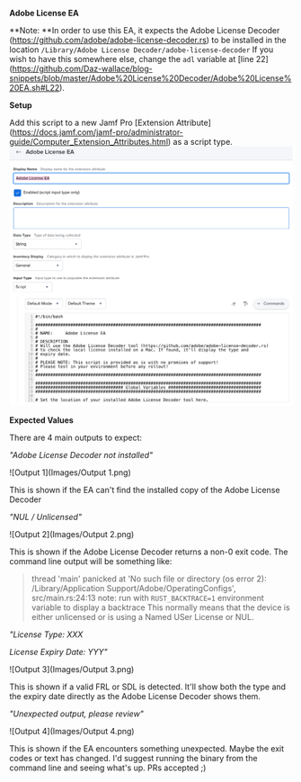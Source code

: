 **Adobe License EA**

**Note: **In order to use this EA, it expects the Adobe License Decoder (https://github.com/adobe/adobe-license-decoder.rs) to be installed in the location `/Library/Adobe License Decoder/adobe-license-decoder`
If you wish to have this somewhere else, change the `adl` variable at [line 22] (https://github.com/Daz-wallace/blog-snippets/blob/master/Adobe%20License%20Decoder/Adobe%20License%20EA.sh#L22).



**Setup**

Add this script to a new Jamf Pro [Extension Attribute] (https://docs.jamf.com/jamf-pro/administrator-guide/Computer_Extension_Attributes.html) as a script type. 
![EA Setup](Images/EASetup.png)

**Expected Values**

There are 4 main outputs to expect:

*"Adobe License Decoder not installed"*

![Output 1](Images/Output 1.png)

This is shown if the EA can't find the installed copy of the Adobe License Decoder

*"NUL / Unlicensed"*

![Output 2](Images/Output 2.png)

This is shown if the Adobe License Decoder returns a non-0 exit code. The command line output will be something like:
> thread 'main' panicked at 'No such file or directory (os error 2): /Library/Application Support/Adobe/OperatingConfigs', src/main.rs:24:13
> note: run with `RUST_BACKTRACE=1` environment variable to display a backtrace
This normally means that the device is either unlicensed or is using a Named USer License or NUL.

*"License Type: XXX*

*License Expiry Date: YYY"*

![Output 3](Images/Output 3.png)

This is shown if a valid FRL or SDL is detected. It'll show both the type and the expiry date directly as the Adobe License Decoder shows them.

*"Unexpected output, please review"*

![Output 4](Images/Output 4.png)

This is shown if the EA encounters something unexpected. Maybe the exit codes or text has changed. I'd suggest running the binary from the command line and seeing what's up. PRs accepted ;) 
